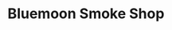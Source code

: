 ---
title: "Bluemoon Smoke Shop"
url: /cambridge/bluemoon-smoke-shop-cambridge-street/
shop: e-cigarette
---